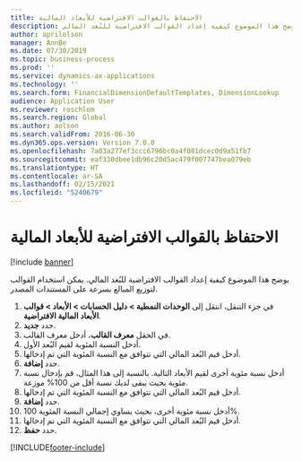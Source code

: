 ```yaml
---
title: الاحتفاظ بالقوالب الافتراضية للأبعاد المالية
description: يوضح هذا الموضوع كيفية إعداد القوالب الافتراضية للبُعد المالي.
author: aprilolson
manager: AnnBe
ms.date: 07/30/2019
ms.topic: business-process
ms.prod: ''
ms.service: dynamics-ax-applications
ms.technology: ''
ms.search.form: FinancialDimensionDefaultTemplates, DimensionLookup
audience: Application User
ms.reviewer: roschlom
ms.search.region: Global
ms.author: aolson
ms.search.validFrom: 2016-06-30
ms.dyn365.ops.version: Version 7.0.0
ms.openlocfilehash: 7a03a277ef3ccc6796bc0a4f081dcec0d9a51fb7
ms.sourcegitcommit: eaf330dbee1db96c20d5ac479f007747bea079eb
ms.translationtype: HT
ms.contentlocale: ar-SA
ms.lasthandoff: 02/15/2021
ms.locfileid: "5240679"
---
```

# <a name="maintain-financial-dimension-default-templates"></a>الاحتفاظ بالقوالب الافتراضية للأبعاد المالية

[!include [banner](../../includes/banner.md)]

يوضح هذا الموضوع كيفية إعداد القوالب الافتراضية للبُعد المالي. يمكن استخدام القوالب لتوزيع المبالغ بسرعة على المستندات المصدر.

1. في جزء التنقل، انتقل إلى **الوحدات النمطية > دليل الحسابات > الأبعاد > قوالب الأبعاد المالية الافتراضية**.
2. حدد **جديد**.
3. في الحقل **معرف القالب**، أدخل معرف القالب.
4. أدخل النسبة المئوية لقيم البُعد الأول.
5. أدخل قيم البُعد المالي التي تتوافق مع النسبة المئوية التي تم إدخالها.
6. حدد **إضافة**.
7. أدخل نسبة مئوية أخرى لقيم الأبعاد التالية. بالنسبة إلى هذا المثال، قم بإدخال نسبة مئوية بحيث يبقى لديك نسبة أقل من 100% موزعة. 
8. أدخل قيم البُعد المالي التي تتوافق مع النسبة المئوية التي تم إدخالها.
9. حدد **إضافة**.
10. أدخل نسبة مئوية أخرى، بحيث يساوي إجمالي النسبة المئوية 100%.
11. أدخل قيم البُعد المالي التي تتوافق مع النسبة المئوية التي تم إدخالها.
12. حدد **حفظ**.



[!INCLUDE[footer-include](../../../includes/footer-banner.md)]